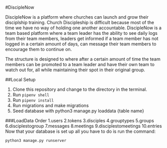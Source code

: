 #DiscipleNow

DiscipleNow is a platform where churches can launch and grow their disciplship training.
Church Discipleship is difficult because most of the time we have no way of holding one another accountable.
DiscipleNow is a team based platform where a team leader has the ability to see daily logs from their team members, leaders get informed if a team member has not logged in a certain amount of days, can message their team members to encourage them to continue on.

The structure is designed to where after a certain amount of time the team members can be promoted to a team leader and have their own team to watch out for, all while maintaining their spot in their original group.

##Local Setup

1. Clone this repository and change to the directory in the terminal.
2. Run `pipenv shell`
3. Run `pipenv install`
4. Run migrations and make migrations
5. Seed database with python3 manage.py loaddata {table name}

###LoadData Order
1.users
2.tokens
3.disciples
4.grouptypes
5.groups
6.disciplestogroup
7.messages
8.meetings
9.disciplestomeetings
10.entries
Now that your database is set up all you have to do is run the command:

```
python3 manage.py runserver
```
